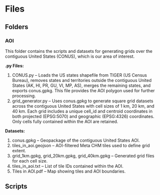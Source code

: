 # Files

## Folders
### AOI
This folder contains the scripts and datasets for generating grids over the contiguous United States (CONUS), which is our area of interest.

**.py Files:**
1. CONUS.py – Loads the US states shapefile from TIGER (US Census Bureau), removes states and territories outside the contiguous United States (AK, HI, PR, GU, VI, MP, AS), merges the remaining states, and exports conus.gpkg. This file provides the AOI polygon used for further processing.
2. grid_generator.py – Uses conus.gpkg to generate square grid datasets across the contiguous United States with cell sizes of 1 km, 20 km, and 40 km. Each grid includes a unique cell_id and centroid coordinates in both projected (EPSG:5070) and geographic (EPSG:4326) coordinates. Only cells fully contained within the AOI are retained.

**Datasets:**
1. conus.gpkg – Geopackage of the contiguous United States AOI.
2. tiles_in_aoi.geojson – AOI-filtered Meta CHM tiles used to define grid extent.
3. grid_1km.gpkg, grid_20km.gpkg, grid_40km.gpkg – Generated grid files for each cell size.
4. tiles_in_aoi.txt – List of tile IDs contained within the AOI.
5. Tiles in AOI.pdf – Map showing tiles and AOI boundaries.

## Scripts

